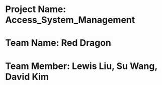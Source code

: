 # Project Name: Access_System_Management
# Team Name: Red Dragon
# Team Member: Lewis Liu, Su Wang, David Kim
